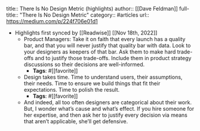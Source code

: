 title:: There Is No Design Metric (highlights)
author:: [[Dave Feldman]]
full-title:: "There Is No Design Metric"
category:: #articles
url:: https://medium.com/p/224f706e01d1

- Highlights first synced by [[Readwise]] [[Nov 18th, 2022]]
	- Product Managers: Take it on faith that every launch has a quality bar, and that you will never justify that quality bar with data. Look to your designers as keepers of that bar. Ask them to make hard trade-offs and to justify those trade-offs. Include them in product strategy discussions so their decisions are well-informed.
		- **Tags**: #[[favorite]]
	- Design takes time. Time to understand users, their assumptions, their needs. Time to ensure we build things that fit their expectations. Time to polish the result.
		- **Tags**: #[[favorite]]
	- And indeed, all too often designers are categorical about their work. But, I wonder what’s cause and what’s effect. If you hire someone for her expertise, and then ask her to justify every decision via means that aren’t applicable, she’ll get defensive.